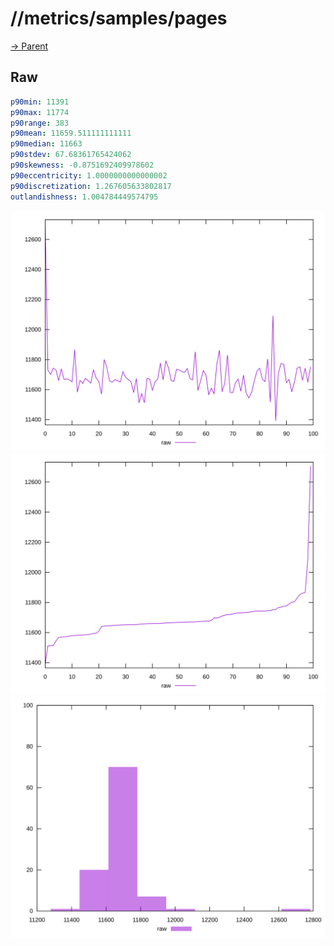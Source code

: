 
# //metrics/samples/pages

[→ Parent](../..)


## Raw


```yaml
p90min: 11391
p90max: 11774
p90range: 383
p90mean: 11659.511111111111
p90median: 11663
p90stdev: 67.68361765424062
p90skewness: -0.8751692409978602
p90eccentricity: 1.0000000000000002
p90discretization: 1.267605633802817
outlandishness: 1.004784449574795

```

![PLOT: raw-values](./raw/values.svg)![PLOT: raw-sorted](./raw/sorted.svg)![PLOT: raw-histogram](./raw/histogram.svg)